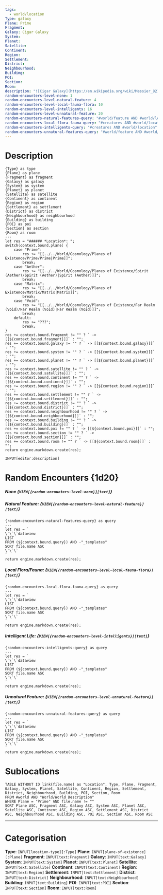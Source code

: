 ```yaml
---
tags:
  - world/location
Type: galaxy
Plane: Prime
Fragment:
Galaxy: Cigar Galaxy
System:
Planet:
Satellite:
Continent:
Region:
Settlement:
District:
Neighbourhood:
Building:
POI:
Section:
Room:
description: "![Cigar Galaxy](https://en.wikipedia.org/wiki/Messier_82)"
random-encounters-level-none: 1
random-encounters-level-natural-feature: 4
random-encounters-level-local-fauna-flora: 10
random-encounters-level-intelligents: 16
random-encounters-level-unnatural-feature: 20
random-encounters-natural-features-query: "#world/feature AND #world/location"
random-encounters-local-flora-fauna-query: "#creatures AND #world/location"
random-encounters-intelligents-query: "#creatures AND #world/location"
random-encounters-unnatural-features-query: "#world/feature AND #world/location"
---
```

# Description
```meta-bind-js-view
{Type} as type
{Plane} as plane
{Fragment} as fragment
{Galaxy} as galaxy
{System} as system
{Planet} as planet
{Satellite} as satellite
{Continent} as continent
{Region} as region
{Settlement} as settlement
{District} as district
{Neighbourhood} as neighbourhood
{Building} as building
{POI} as poi
{Section} as section
{Room} as room
---
let res = "###### *Location*: ";
switch(context.bound.plane) {
	case "Prime":
		res += "[[../../World/Cosmology/Planes of Existence/Prime/Prime|Prime]]";
		break;
	case "Aether":
		res += "[[../../World/Cosmology/Planes of Existence/Spirit (Aether)/Spirit (Aether)|Spirit (Aether)]]";
		break;
	case "Matrix":
		res += "[[../../World/Cosmology/Planes of Existence/Matrix/Matrix|Matrix]]";
		break;
	case "Void":
		res += "[[../../World/Cosmology/Planes of Existence/Far Realm (Void)/Far Realm (Void)|Far Realm (Void)]]";
		break;
	default:
		res += "???";
		break;
}
res += context.bound.fragment != "" ? ` -> [[${context.bound.fragment}]]` : "";
res += context.bound.galaxy != "" ? ` -> [[${context.bound.galaxy}]]` : "";
res += context.bound.system != "" ? ` -> [[${context.bound.system}]]` : "";
res += context.bound.planet != "" ? ` -> [[${context.bound.planet}]]` : "";
res += context.bound.satellite != "" ? ` -> [[${context.bound.satellite}]]` : "";
res += context.bound.continent != "" ? ` -> [[${context.bound.continent}]]` : "";
res += context.bound.region != "" ? ` -> [[${context.bound.region}]]` : "";
res += context.bound.settlement != "" ? ` -> [[${context.bound.settlement}]]` : "";
res += context.bound.district != "" ? ` -> [[${context.bound.district}]]` : "";
res += context.bound.neighbourhood != "" ? ` -> [[${context.bound.neighbourhood}]]` : "";
res += context.bound.building != "" ? ` -> [[${context.bound.building}]]` : "";
res += context.bound.poi != "" ? ` -> [[${context.bound.poi}]]` : "";
res += context.bound.section != "" ? ` -> [[${context.bound.section}]]` : "";
res += context.bound.room != "" ? ` -> [[${context.bound.room}]]` : "";
return engine.markdown.create(res);
```
```meta-bind
INPUT[editor:description]
```

# Random Encounters {1d20}
##### None {`VIEW[{random-encounters-level-none}][text]`}
##### Natural Feature: {`VIEW[{random-encounters-level-natural-feature}][text]`}
```meta-bind-js-view
{random-encounters-natural-features-query} as query
---
let res = `
\`\`\`dataview
LIST
FROM (${context.bound.query}) AND -"_templates"
SORT file.name ASC
\`\`\`
`
return engine.markdown.create(res);
```
##### Local Flora/Fauna: {`VIEW[{random-encounters-level-local-fauna-flora}][text]`}
```meta-bind-js-view
{random-encounters-local-flora-fauna-query} as query
---
let res = `
\`\`\`dataview
LIST
FROM (${context.bound.query}) AND -"_templates"
SORT file.name ASC
\`\`\`
`
return engine.markdown.create(res);
```
##### Intelligent Life: {`VIEW[{random-encounters-level-intelligents}][text]`}
```meta-bind-js-view
{random-encounters-intelligents-query} as query
---
let res = `
\`\`\`dataview
LIST
FROM (${context.bound.query}) AND -"_templates"
SORT file.name ASC
\`\`\`
`
return engine.markdown.create(res);
```
##### Unnatural Feature: {`VIEW[{random-encounters-level-unnatural-feature}][text]`}
```meta-bind-js-view
{random-encounters-unnatural-features-query} as query
---
let res = `
\`\`\`dataview
LIST
FROM (${context.bound.query}) AND -"_templates"
SORT file.name ASC
\`\`\`
`
return engine.markdown.create(res);
```

# Sublocations

```dataview
TABLE WITHOUT ID link(file.name) as "Location", Type, Plane, Fragment, Galaxy, System, Planet, Satellite, Continent, Region, Settlement, District, Neighbourhood, Building, POI, Section, Room
FROM #world AND "World/World Description"
WHERE Plane = "Prime" AND file.name != ""
SORT Plane ASC, Fragment ASC, Galaxy ASC, System ASC, Planet ASC, Satellite ASC, Continent ASC, Region ASC, Settlement ASC, District ASC, Neighbourhood ASC, Building ASC, POI ASC, Section ASC, Room ASC
```


---
# Categorisation
**Type**: `INPUT[location-type][:Type]`
**Plane**: `INPUT[plane-of-existence][:Plane]`
**Fragment**: `INPUT[text:Fragment]`
**Galaxy**: `INPUT[text:Galaxy]`
**System**: `INPUT[text:System]`
**Planet**: `INPUT[text:Planet]`
**Satellite**: `INPUT[text:Satellite]`
**Continent**: `INPUT[text:Continent]`
**Region**: `INPUT[text:Region]`
**Settlement**: `INPUT[text:Settlement]`
**District**: `INPUT[text:District]`
**Neighbourhood**: `INPUT[text:Neighbourhood]`
**Building**: `INPUT[text:Building]`
**POI**: `INPUT[text:POI]`
**Section**: `INPUT[text:Section]`
**Room**: `INPUT[text:Room]`
